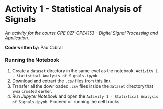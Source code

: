 # Activity 1 - Statistical Analysis of Signals
*An activity for the course CPE 027-CPE41S3 - Digital Signal Processing and Application.*

**Code written by:** Pau Cabral

### Running the Notebook
1. Create a `dataset` directory in the same level as the notebook: `Activity 1 - Statistical Analysis of Signals.ipynb`.
2. Download and extract the `.csv` files from this [link](https://drive.google.com/drive/folders/1DufT4U5OX9gAMxoBbRmyU0XSCiTqQnGi?usp=sharing).
3. Transfer all the downloaded `.csv` files inside the `dataset` directory that was created earlier.
4. Run *Jupyter Notebook* and open the `Activity 1 - Statistical Analysis of Signals.ipynb`. Proceed on running the cell blocks.
